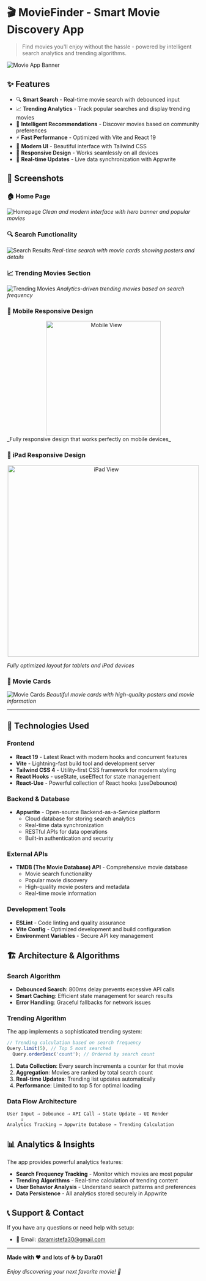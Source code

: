 # 🎬 MovieFinder - Smart Movie Discovery App

> Find movies you'll enjoy without the hassle - powered by intelligent search analytics and trending algorithms.

![Movie App Banner](./public/full-page.png)

## ✨ Features

- 🔍 **Smart Search** - Real-time movie search with debounced input
- 📈 **Trending Analytics** - Track popular searches and display trending movies
- 🎯 **Intelligent Recommendations** - Discover movies based on community preferences
- ⚡ **Fast Performance** - Optimized with Vite and React 19
- 🎨 **Modern UI** - Beautiful interface with Tailwind CSS
- 📱 **Responsive Design** - Works seamlessly on all devices
- 🔄 **Real-time Updates** - Live data synchronization with Appwrite

## 📸 Screenshots

### 🏠 Home Page

![Homepage](./public/screenshots/homepage.png)
_Clean and modern interface with hero banner and popular movies_

### 🔍 Search Functionality

![Search Results](./public/screenshots/search-results.png)
_Real-time search with movie cards showing posters and details_

### 📈 Trending Movies Section

![Trending Movies](./public/screenshots/trending-section.png)
_Analytics-driven trending movies based on search frequency_

### 📱 Mobile Responsive Design

<div align="center">
  <img src="./public/screenshots/mobile-view.png" alt="Mobile View" width="300"/>
</div>
_Fully responsive design that works perfectly on mobile devices_

### 📱 iPad Responsive Design

<div align="center">
    <img src="./public/screenshots/ipad-view.png" alt="iPad View" width="500"/>
</div>

_Fully optimized layout for tablets and iPad devices_

### 🎯 Movie Cards

![Movie Cards](./public/screenshots/movie-cards.png)
_Beautiful movie cards with high-quality posters and movie information_

---

## 🚀 Technologies Used

### Frontend

- **React 19** - Latest React with modern hooks and concurrent features
- **Vite** - Lightning-fast build tool and development server
- **Tailwind CSS 4** - Utility-first CSS framework for modern styling
- **React Hooks** - useState, useEffect for state management
- **React-Use** - Powerful collection of React hooks (useDebounce)

### Backend & Database

- **Appwrite** - Open-source Backend-as-a-Service platform
  - Cloud database for storing search analytics
  - Real-time data synchronization
  - RESTful APIs for data operations
  - Built-in authentication and security

### External APIs

- **TMDB (The Movie Database) API** - Comprehensive movie database
  - Movie search functionality
  - Popular movie discovery
  - High-quality movie posters and metadata
  - Real-time movie information

### Development Tools

- **ESLint** - Code linting and quality assurance
- **Vite Config** - Optimized development and build configuration
- **Environment Variables** - Secure API key management

## 🏗️ Architecture & Algorithms

### Search Algorithm

- **Debounced Search**: 800ms delay prevents excessive API calls
- **Smart Caching**: Efficient state management for search results
- **Error Handling**: Graceful fallbacks for network issues

### Trending Algorithm

The app implements a sophisticated trending system:

```javascript
// Trending calculation based on search frequency
Query.limit(5), // Top 5 most searched
  Query.orderDesc('count'); // Ordered by search count
```

1. **Data Collection**: Every search increments a counter for that movie
2. **Aggregation**: Movies are ranked by total search count
3. **Real-time Updates**: Trending list updates automatically
4. **Performance**: Limited to top 5 for optimal loading

### Data Flow Architecture

```
User Input → Debounce → API Call → State Update → UI Render
     ↓
Analytics Tracking → Appwrite Database → Trending Calculation
```

## 📊 Analytics & Insights

The app provides powerful analytics features:

- **Search Frequency Tracking** - Monitor which movies are most popular
- **Trending Algorithms** - Real-time calculation of trending content
- **User Behavior Analysis** - Understand search patterns and preferences
- **Data Persistence** - All analytics stored securely in Appwrite

## 📞 Support & Contact

If you have any questions or need help with setup:

- 📧 Email: daramistefa30@gmail.com

---

**Made with ❤️ and lots of ☕ by Dara01**

_Enjoy discovering your next favorite movie! 🍿_
